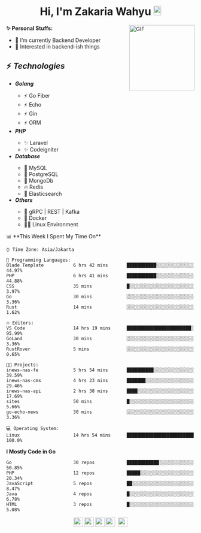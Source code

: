 <h1 align="center">Hi, I'm Zakaria Wahyu <img src="https://github.com/TheDudeThatCode/TheDudeThatCode/blob/master/Assets/Hi.gif" width="20px" height="25px"></h1>

<img align="right" alt="GIF" height="175px" src="https://www.nayakapratama.co.id/wp-content/uploads/2019/07/Website-Maintenance.gif" />

**✨ Personal Stuffs:**
- 🔭 I’m currently Backend Developer
- 🌱 Interested in backend-ish things

<h2>⚡ <i>Technologies</i></h2>
<ul>
<li><strong><i>Golang</i></strong></li>
  <ul>
    <li>⚡ Go Fiber</li>
    <li>⚡ Echo</li>
    <li>⚡ Gin</li>
    <li>⚡ ORM</li>
  </ul>
<li><strong><i>PHP</i></strong></li>
  <ul>
    <li>✨ Laravel</li>
    <li>✨ Codeigniter</li>
  </ul>
<li><strong><i>Database</i></strong></li>
  <ul>
    <li>🐬 MySQL</li>
    <li>🐘 PostgreSQL</li>
    <li>🍃 MongoDb</li>
    <li>🔥 Redis</li>
    <li>🔎 Elasticsearch</li>
  </ul>
  <li><strong><i>Others</i></strong></li>
  <ul>
    <li>💫 gRPC | REST | Kafka</li>
    <li>🐳 Docker</li>
    <li>👨‍💻 Linux Environment</li>
  </ul>
</ul>
<!--START_SECTION:waka-->
📊 **This Week I Spent My Time On** 

```text
⌚︎ Time Zone: Asia/Jakarta

💬 Programming Languages: 
Blade Template           6 hrs 42 mins       ███████████░░░░░░░░░░░░░░   44.97% 
PHP                      6 hrs 41 mins       ███████████░░░░░░░░░░░░░░   44.88% 
CSS                      35 mins             █░░░░░░░░░░░░░░░░░░░░░░░░   3.97% 
Go                       30 mins             ░░░░░░░░░░░░░░░░░░░░░░░░░   3.36% 
Rust                     14 mins             ░░░░░░░░░░░░░░░░░░░░░░░░░   1.62%

🔥 Editors: 
VS Code                  14 hrs 19 mins      ████████████████████████░   95.99% 
GoLand                   30 mins             ░░░░░░░░░░░░░░░░░░░░░░░░░   3.36% 
RustRover                5 mins              ░░░░░░░░░░░░░░░░░░░░░░░░░   0.65%

🐱‍💻 Projects: 
inews-nas-fe             5 hrs 54 mins       ██████████░░░░░░░░░░░░░░░   39.59% 
inews-nas-cms            4 hrs 23 mins       ███████░░░░░░░░░░░░░░░░░░   29.46% 
inews-nas-api            2 hrs 38 mins       ████░░░░░░░░░░░░░░░░░░░░░   17.69% 
sites                    50 mins             █░░░░░░░░░░░░░░░░░░░░░░░░   5.66% 
go-echo-news             30 mins             ░░░░░░░░░░░░░░░░░░░░░░░░░   3.36%

💻 Operating System: 
Linux                    14 hrs 54 mins      █████████████████████████   100.0%

```

**I Mostly Code in Go** 

```text
Go                       30 repos            ████████████░░░░░░░░░░░░░   50.85% 
PHP                      12 repos            █████░░░░░░░░░░░░░░░░░░░░   20.34% 
JavaScript               5 repos             ██░░░░░░░░░░░░░░░░░░░░░░░   8.47% 
Java                     4 repos             █░░░░░░░░░░░░░░░░░░░░░░░░   6.78% 
HTML                     3 repos             █░░░░░░░░░░░░░░░░░░░░░░░░   5.08%

```



<!--END_SECTION:waka-->

<p align="center">
<a href="https://www.linkedin.com/in/zakariawahyu" target="_blank"><img src="https://img.shields.io/badge/linkedin-%230077B5.svg?&style=for-the-badge&logo=linkedin&logoColor=white" height=25></a>
<a href="https://medium.com/@zakariawahyu" target="_blank"><img src="https://img.shields.io/badge/Medium-12100E?style=for-the-badge&logo=medium&logoColor=white" height=25></a>
<a href="https://medium.com/@zakariawahyu" target="_blank"><img src="https://img.shields.io/badge/Portfolio-2300843e?style=for-the-badge&logo=About.me&logoColor=white" height=25></a>
<a href="https://www.twitter.com/_zakariawahyu" target="_blank"><img src="https://img.shields.io/badge/twitter-%231DA1F2.svg?&style=for-the-badge&logo=twitter&logoColor=white" height=25></a> 
<a href="https://www.instagram.com/_zakariawahyu" target="_blank"><img src="https://img.shields.io/badge/instagram-%23E4405F.svg?&style=for-the-badge&logo=instagram&logoColor=white" height=25></a>
